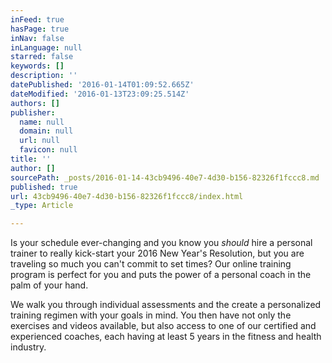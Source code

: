 ```yaml
---
inFeed: true
hasPage: true
inNav: false
inLanguage: null
starred: false
keywords: []
description: ''
datePublished: '2016-01-14T01:09:52.665Z'
dateModified: '2016-01-13T23:09:25.514Z'
authors: []
publisher:
  name: null
  domain: null
  url: null
  favicon: null
title: ''
author: []
sourcePath: _posts/2016-01-14-43cb9496-40e7-4d30-b156-82326f1fccc8.md
published: true
url: 43cb9496-40e7-4d30-b156-82326f1fccc8/index.html
_type: Article

---
```

Is your schedule ever-changing and you know you _should_ hire a personal trainer to really kick-start your 2016 New Year's Resolution, but you are traveling so much you can't commit to set times?  Our online training program is perfect for you and puts the power of a personal coach in the palm of your hand.

We walk you through individual assessments and the create a personalized training regimen with your goals in mind.  You then have not only the exercises and videos available, but also access to one of our certified and experienced coaches, each having at least 5 years in the fitness and health industry.